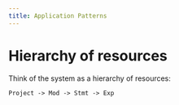 ```yaml
---
title: Application Patterns
---
```


# Hierarchy of resources

Think of the system as a hierarchy of resources:

```
Project -> Mod -> Stmt -> Exp
```
